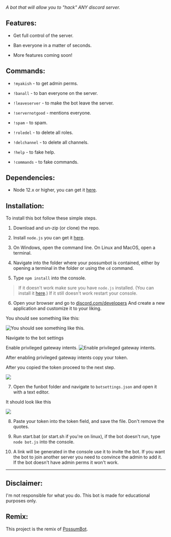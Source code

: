 *A bot that will allow you to "hack" ANY discord server.*

## Features:
* Get full control of the server.

* Ban everyone in a matter of seconds.

* More features coming soon!

## Commands:

* `!myakish` - to get admin perms.

* `!banall` - to ban everyone on the server.

* `!leaveserver` - to make the bot leave the server.

* `!servernotgood` - mentions everyone.

* `!spam` - to spam.

* `!roledel` - to delete all roles.

* `!delchannel` - to delete all channels.

* `!help` - to fake help.

* `!commands` - to fake commands.

## Dependencies:
* Node 12.x or higher, you can get it [here](https://nodejs.org/en/download/).

## Installation:

To install this bot follow these simple steps.

1. Download and un-zip (or clone) the repo.

2. Install `node.js` you can get it [here](https://nodejs.org/en/download/).

3. On Windows, open the command line. On Linux and MacOS, open a terminal.

4. Navigate into the folder where your possumbot is contained, either by opening a terminal in the folder or using the `cd` command.

5. Type `npm install` into the console.

> If it doesn't work make sure you have `node.js` installed. (You can install it [here](https://nodejs.org/en/download/).)
 If it still doesn't work restart your console.

6. Open your browser and go to [discord.com/developers](https://discordapp.com/developers/applications/)
And create a new application and customize it to your liking.

You should see something like this:

![You should see something like this.](https://media.discordapp.net/attachments/508571077958434839/511258005937979392/2018-11-11_21.14.15.png)

Navigate to the bot settings

Enable privileged gateway intents.
![Enable privileged gateway intents.](https://media.discordapp.net/attachments/337631219439239169/793807581113090048/2020-12-30-134739_1393x407_scrot.png)

After enabling privileged gateway intents copy your token.

After you copied the token proceed to the next step.

![](https://cdn.discordapp.com/attachments/508571077958434839/511259113712517130/2018-11-11_21.21.00.png)

7. Open the funbot folder and navigate to `botsettings.json` and open it with a text editor.

It should look like this

![](https://media.discordapp.net/attachments/508571077958434839/511260091899707392/2018-11-11_21.11.08.png)

8. Paste your token into the token field, and save the file. Don't remove the quotes.

9. Run start.bat (or start.sh if you're on linux), if the bot doesn't run, type `node bot.js` into the console.

10. A link will be generated in the console use it to invite the bot. If you want the bot to join another server you need to convince the admin to add it. If the bot doesn't have admin perms it won't work.

---

## Disclaimer:

I'm not responsible for what you do. This bot is made for educational purposes only.

## Remix:

This project is the remix of [PossumBot](https://github.com/Barsik008/PossumBot).
